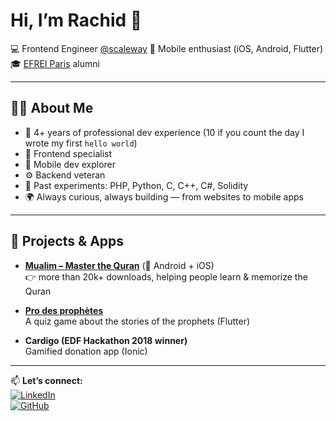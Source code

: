 # Hi, I’m Rachid 👋

💻 Frontend Engineer [@scaleway](https://github.com/scaleway)
📱 Mobile enthusiast (iOS, Android, Flutter)  
🎓 [EFREI Paris](https://www.efrei.fr/) alumni  

---

## 🧑‍💻 About Me
- 🚀 4+ years of professional dev experience (10 if you count the day I wrote my first `hello world`)  
- 🎨 Frontend specialist
- 📱 Mobile dev explorer
- ⚙️ Backend veteran
- 🧪 Past experiments: PHP, Python, C, C++, C#, Solidity  
- 🌍 Always curious, always building — from websites to mobile apps 

---

## 📱 Projects & Apps
- **[Mualim – Master the Quran](http://mualim-app.com/)** (📱 Android + iOS)  
  👉 more than 20k+ downloads, helping people learn & memorize the Quran  

- **[Pro des prophètes](https://play.google.com/store/apps/details?id=fr.prodesprophetes.quizz_prophete)**  
  A quiz game about the stories of the prophets (Flutter)  

- **Cardigo (EDF Hackathon 2018 winner)**  
  Gamified donation app (Ionic)  

---

📫 **Let’s connect:**  
[![LinkedIn](https://img.shields.io/badge/-LinkedIn-0A66C2?logo=linkedin&logoColor=fff)](https://www.linkedin.com/in/rachid-ben-said/)  
[![GitHub](https://img.shields.io/badge/-GitHub-181717?logo=github&logoColor=fff)](https://github.com/rachidBensaid)  
